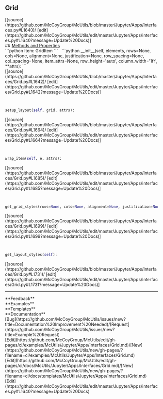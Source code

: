 ## <a id="McUtils.Jupyter.Apps.Interfaces.Grid">Grid</a> 

<div class="docs-source-link" markdown="1">
[[source](https://github.com/McCoyGroup/McUtils/blob/master/Jupyter/Apps/Interfaces.py#L1640)/
[edit](https://github.com/McCoyGroup/McUtils/edit/master/Jupyter/Apps/Interfaces.py#L1640?message=Update%20Docs)]
</div>









<div class="collapsible-section">
 <div class="collapsible-section collapsible-section-header" markdown="1">
## <a class="collapse-link" data-toggle="collapse" href="#methods" markdown="1"> Methods and Properties</a> <a class="float-right" data-toggle="collapse" href="#methods"><i class="fa fa-chevron-down"></i></a>
 </div>
 <div class="collapsible-section collapsible-section-body collapse show" id="methods" markdown="1">
 ```python
Item: GridItem
```
<a id="McUtils.Jupyter.Apps.Interfaces.Grid.__init__" class="docs-object-method">&nbsp;</a> 
```python
__init__(self, elements, rows=None, cols=None, alignment=None, justification=None, row_spacing=None, col_spacing=None, item_attrs=None, row_height='auto', column_width='1fr', **attrs): 
```
<div class="docs-source-link" markdown="1">
[[source](https://github.com/McCoyGroup/McUtils/blob/master/Jupyter/Apps/Interfaces/Grid.py#L1642)/
[edit](https://github.com/McCoyGroup/McUtils/edit/master/Jupyter/Apps/Interfaces/Grid.py#L1642?message=Update%20Docs)]
</div>


<a id="McUtils.Jupyter.Apps.Interfaces.Grid.setup_layout" class="docs-object-method">&nbsp;</a> 
```python
setup_layout(self, grid, attrs): 
```
<div class="docs-source-link" markdown="1">
[[source](https://github.com/McCoyGroup/McUtils/blob/master/Jupyter/Apps/Interfaces/Grid.py#L1664)/
[edit](https://github.com/McCoyGroup/McUtils/edit/master/Jupyter/Apps/Interfaces/Grid.py#L1664?message=Update%20Docs)]
</div>


<a id="McUtils.Jupyter.Apps.Interfaces.Grid.wrap_item" class="docs-object-method">&nbsp;</a> 
```python
wrap_item(self, e, attrs): 
```
<div class="docs-source-link" markdown="1">
[[source](https://github.com/McCoyGroup/McUtils/blob/master/Jupyter/Apps/Interfaces/Grid.py#L1685)/
[edit](https://github.com/McCoyGroup/McUtils/edit/master/Jupyter/Apps/Interfaces/Grid.py#L1685?message=Update%20Docs)]
</div>


<a id="McUtils.Jupyter.Apps.Interfaces.Grid.get_grid_styles" class="docs-object-method">&nbsp;</a> 
```python
get_grid_styles(rows=None, cols=None, alignment=None, justification=None, row_gap=None, col_gap=None, row_height='1fr', col_width='1fr'): 
```
<div class="docs-source-link" markdown="1">
[[source](https://github.com/McCoyGroup/McUtils/blob/master/Jupyter/Apps/Interfaces/Grid.py#L1699)/
[edit](https://github.com/McCoyGroup/McUtils/edit/master/Jupyter/Apps/Interfaces/Grid.py#L1699?message=Update%20Docs)]
</div>


<a id="McUtils.Jupyter.Apps.Interfaces.Grid.get_layout_styles" class="docs-object-method">&nbsp;</a> 
```python
get_layout_styles(self): 
```
<div class="docs-source-link" markdown="1">
[[source](https://github.com/McCoyGroup/McUtils/blob/master/Jupyter/Apps/Interfaces/Grid.py#L1731)/
[edit](https://github.com/McCoyGroup/McUtils/edit/master/Jupyter/Apps/Interfaces/Grid.py#L1731?message=Update%20Docs)]
</div>
 </div>
</div>












---


<div markdown="1" class="text-secondary">
<div class="container">
  <div class="row">
   <div class="col" markdown="1">
**Feedback**   
</div>
   <div class="col" markdown="1">
**Examples**   
</div>
   <div class="col" markdown="1">
**Templates**   
</div>
   <div class="col" markdown="1">
**Documentation**   
</div>
   <div class="col" markdown="1">
   
</div>
   <div class="col" markdown="1">
   
</div>
   <div class="col" markdown="1">
   
</div>
</div>
  <div class="row">
   <div class="col" markdown="1">
[Bug](https://github.com/McCoyGroup/McUtils/issues/new?title=Documentation%20Improvement%20Needed)/[Request](https://github.com/McCoyGroup/McUtils/issues/new?title=Example%20Request)   
</div>
   <div class="col" markdown="1">
[Edit](https://github.com/McCoyGroup/McUtils/edit/gh-pages/ci/examples/McUtils/Jupyter/Apps/Interfaces/Grid.md)/[New](https://github.com/McCoyGroup/McUtils/new/gh-pages/?filename=ci/examples/McUtils/Jupyter/Apps/Interfaces/Grid.md)   
</div>
   <div class="col" markdown="1">
[Edit](https://github.com/McCoyGroup/McUtils/edit/gh-pages/ci/docs/McUtils/Jupyter/Apps/Interfaces/Grid.md)/[New](https://github.com/McCoyGroup/McUtils/new/gh-pages/?filename=ci/docs/templates/McUtils/Jupyter/Apps/Interfaces/Grid.md)   
</div>
   <div class="col" markdown="1">
[Edit](https://github.com/McCoyGroup/McUtils/edit/master/Jupyter/Apps/Interfaces.py#L1640?message=Update%20Docs)   
</div>
   <div class="col" markdown="1">
   
</div>
   <div class="col" markdown="1">
   
</div>
   <div class="col" markdown="1">
   
</div>
</div>
</div>
</div>